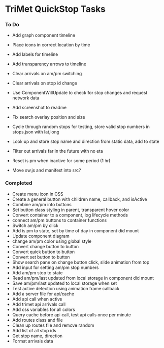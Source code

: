 # TriMet QuickStop Tasks
### To Do
* Add graph component timeline 
* Place icons in correct location by time
* Add labels for timeline
* Add transparency arrows to timeline

* Clear arrivals on am/pm switching
* Clear arrivals on stop id change
* Use ComponentWillUpdate to check for stop changes and request network data

* Add screenshot to readme
* Fix search overlay position and size
* Cycle through random stops for testing, store valid stop numbers in stops.json with lat,long
* Look up and store stop name and direction from static data, add to state

* Filter out arrivals far in the future with no eta
* Reset is pm when inactive for some period (1 hr)
* Move sw.js and manifest into src?

### Completed
* Create menu icon in CSS
* Create a general button with children name, callback, and isActive
* Combine am/pm into buttons
* Set button class styling in parent, transparent hover color
* Convert container to a component, log lifecycle methods
* connect am/pm buttons to container functions
* Switch am/pm by click
* Add is pm to state, set by time of day in component did mount
* Update component diagram
* change am/pm color using global style
* Convert change button to button
* Convert quick button to button
* Convert set button to button
* Show search pane on change button click, slide animation from top
* Add input for setting am/pm stop numbers
* Add am/pm stop to state
* Read am/pm/last updated from local storage in component did mount
* Save am/pm/last updated to local storage when set
* Test active detection using animation frame callback
* Add a server file for api/cache
* Add api call when active
* Add trimet api arrivals call
* Add css variables for all colors
* Query cache before api call, test api calls once per minute
* Add routes class and file
* Clean up routes file and remove random
* Add list of all stop ids
* Get stop name, direction
* Format arrivals data
